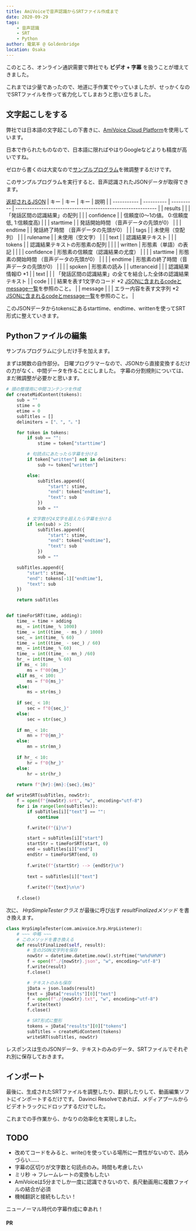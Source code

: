 ```yaml
---
title: AmiVoiceで音声認識からSRTファイル作成まで
date: 2020-09-29
tags: 
    - 音声認識
    - SRT
    - Python
author: 電氣羊 @ Goldenbridge
location: Osaka
---
```


このところ、オンライン通訳需要で弊社でも **ビデオ + 字幕** を扱うことが増えてきました。

これまでは少量であったので、地道に手作業でやっていましたが、せっかくなのでSRTファイルを作って省力化してしまおうと思い立ちました。

## 文字起こしをする

弊社では日本語の文字起こしの下書きに、[AmiVoice Cloud Platform](https://acp.amivoice.com/main/)を使用しています。

日本で作られたものなので、日本語に限ればやはりGoogleなどよりも精度が高いですね。

ゼロから書くのは大変なので[サンプルプログラム](https://acp.amivoice.com/main/manual/%e3%82%b5%e3%83%b3%e3%83%97%e3%83%ab%e3%83%97%e3%83%ad%e3%82%b0%e3%83%a9%e3%83%a0/)を微調整するだけです。

このサンプルプログラムを実行すると、音声認識されたJSONデータが取得できます。

[返却されるJSON](https://acp.amivoice.com/main/manual/i-f%E4%BB%95%E6%A7%98-http%E9%9F%B3%E5%A3%B0%E8%AA%8D%E8%AD%98api%E8%A9%B3%E7%B4%B0/#response)
| キー        | キー       | キー       | 説明                                                         |
| ----------- | ---------- | ---------- | ------------------------------------------------------------ |
| results     |            |            | 「発話区間の認識結果」の配列                                 |
|             | confidence |            | 信頼度(0～1の値。 0:信頼度低, 1:信頼度高)                    |
|             | starttime  |            | 発話開始時間 （音声データの先頭が0）                         |
|             | endtime    |            | 発話終了時間 （音声データの先頭が0）                         |
|             | tags       |            | 未使用（空配列）                                             |
|             | rulename   |            | 未使用（空文字）                                             |
|             | text       |            | 認識結果テキスト                                             |
|             | tokens     |            | 認識結果テキストの形態素の配列                               |
|             |            | written    | 形態素（単語）の表記                                         |
|             |            | confidence | 形態素の信頼度（認識結果の尤度）                             |
|             |            | starttime  | 形態素の開始時間 （音声データの先頭が0）                     |
|             |            | endtime    | 形態素の終了時間（音声データの先頭が0）                      |
|             |            | spoken     | 形態素の読み                                                 |
| utteranceid |            |            | 認識結果情報ID  *1                                           |
| text        |            |            | 「発話区間の認識結果」の全てを結合した全体の認識結果テキスト |
| code        |            |            | 結果を表す1文字のコード *2 [JSONに含まれるcodeとmessage一覧](https://acp.amivoice.com/main/manual/i-f仕様-http音声認識api詳細/#rescode)を参照のこと。 |
| message     |            |            | エラー内容を表す文字列 *2 [JSONに含まれるcodeとmessage一覧](https://acp.amivoice.com/main/manual/i-f仕様-http音声認識api詳細/#rescode)を参照のこと。 |

このJSONデータからtokensにあるstarttime、endtime、writtenを使ってSRT形式に整えていきます。

## Pythonファイルの編集
サンプルプログラムに少しだけ手を加えます。

まずは関数の自作部分。
日曜プログラマーなので、JSONから直接変換するだけの力がなく、中間データを作ることにしました。
字幕の分割規則については、まだ微調整が必要かと思います。

```python
# 頭の整理用に中間コンテンツを作成
def createMidContent(tokens):
	sub = ""
	stime = 0
	etime = 0
	subTitles = []
	delimiters = ["、", "。"]

	for token in tokens:
		if sub == "":
			stime = token["starttime"]

        # 句読点にあたったら字幕を分ける        
		if token["written"] not in delimiters:
			sub += token["written"]

		else:
			subTitles.append({
				"start": stime,
				"end": token["endtime"],
				"text": sub
			})
			sub = ""

        # 文字数が24文字を超えたら字幕を分ける
		if len(sub) > 25:
			subTitles.append({
				"start": stime,
				"end": token["endtime"],
				"text": sub
			})
			sub = ""

	subTitles.append({
		"start": stime,
		"end": tokens[-1]["endtime"],
		"text": sub
	})

	return subTitles


def timeForSRT(time, adding):
	time_ = time + adding
	ms_ = int(time_ % 1000)
	time_ = int((time_ - ms_) / 1000)
	sec_ = int(time_ % 60)
	time_ = int((time_ - sec_) / 60)
	mn_ = int(time_ % 60)
	time_ = int((time_ - mn_) /60)
	hr_ = int(time_ % 60)
	if ms_ < 10:
		ms = f"00{ms_}"
	elif ms_ < 100:
		ms = f"0{ms_}"
	else:
		ms = str(ms_)
			
	if sec_ < 10:
		sec = f"0{sec_}"
	else:
		sec = str(sec_)
			
	if mn_ < 10:
		mn = f"0{mn_}"
	else:
		mn = str(mn_)
			
	if hr_ < 10:
		hr = f"0{hr_}"
	else:
		hr = str(hr_)
	
	return f"{hr}:{mn}:{sec},{ms}"

def writeSRT(subTitles, nowStr):
	f = open(f"{nowStr}.srt", "w", encoding="utf-8")
	for i in range(len(subTitles)):
		if subTitles[i]["text"] == "":
			continue

		f.write(f"{i}\n")

		start = subTitles[i]["start"]
		startStr = timeForSRT(start, 0)
		end = subTitles[i]["end"]
		endStr = timeForSRT(end, 0)
		
		f.write(f"{startStr} --> {endStr}\n")
		
		text = subTitles[i]["text"]
		
		f.write(f"{text}\n\n")
		
	f.close()
```

次に、 *HrpSimpleTesterクラス* が最後に呼び出す *resultFinalizedメソッド* を書き換えます。

```python
class HrpSimpleTester(com.amivoice.hrp.HrpListener):
    # ~~~ 中略 ~~~
    # このメソッドを書き換える
    def resultFinalized(self, result):
		# 生のJSON文字列を保存
		nowStr = datetime.datetime.now().strftime("%m%d%H%M")
		f = open(f"./{nowStr}.json", "w", encoding="utf-8")
		f.write(result)
		f.close()

		# テキストのみも保存
		jData = json.loads(result)
		text = jData["results"][0]["text"]
		f = open(f"./{nowStr}.txt", "w", encoding="utf-8")
		f.write(text)
		f.close()

		# SRT形式に整形
		tokens = jData["results"][0]["tokens"]
		subTitles = createMidContent(tokens)
		writeSRT(subTitles, nowStr)
```

レスポンスは生のJSONデータ、テキストのみのデータ、SRTファイルでそれぞれ別に保存しておきます。

## インポート
最後に、生成されたSRTファイルを調整したり、翻訳したりして、動画編集ソフトにインポートするだけです。
Davinci Resolveであれば、メディアプールからビデオトラックにドロップするだけでした。

これまでの手作業から、かなりの効率化を実現しました。

## TODO
- 改めてコードをみると、write()を使っている場所に一貫性がないので、読みづらい……
- 字幕の区切りが文字数と句読点のみ。時間も考慮したい
- ミリ秒 → フレームレートの変換もしたい
- AmiVoiceは5分までしか一度に認識できないので、長尺動画用に複数ファイルの結合が必須
- 機械翻訳と接続もしたい！

ニューノーマル時代の字幕作成に幸あれ！

#### PR
<ad-set :ad="'py'" :ad2="'py2'" />

<link-to></link-to>